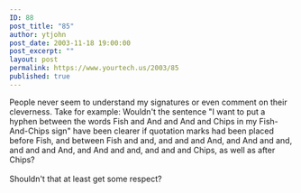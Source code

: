 ```yaml
---
ID: 88
post_title: "85"
author: ytjohn
post_date: 2003-11-18 19:00:00
post_excerpt: ""
layout: post
permalink: https://www.yourtech.us/2003/85
published: true
---
```

People never seem to understand my signatures or even comment on their cleverness.  Take for example: Wouldn't the sentence "I want to put a hyphen between the words Fish
and And and And and Chips in my Fish-And-Chips sign" have been clearer if
quotation marks had been placed before Fish, and between Fish and and, and
and and And, and And and and, and and and And, and And and and, and and
and Chips, as well as after Chips?
<br /><br />
Shouldn't that at least  get some respect?